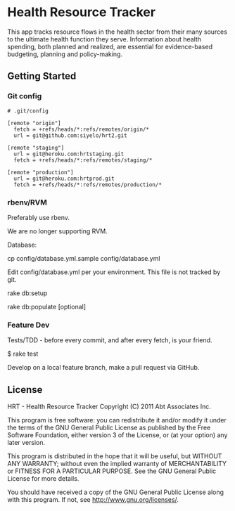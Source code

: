 # Health Resource Tracker

This app tracks resource flows in the health sector from their many sources to the ultimate health function they serve. Information about health spending, both planned and realized, are essential for evidence-based budgeting, planning and policy-making.

## Getting Started

### Git config

    # .git/config

    [remote "origin"]
      fetch = +refs/heads/*:refs/remotes/origin/*
      url = git@github.com:siyelo/hrt2.git

    [remote "staging"]
      url = git@heroku.com:hrtstaging.git
      fetch = +refs/heads/*:refs/remotes/staging/*

    [remote "production"]
      url = git@heroku.com:hrtprod.git
      fetch = +refs/heads/*:refs/remotes/production/*

### rbenv/RVM

Preferably use rbenv.

We are no longer supporting RVM.

Database:

  cp config/database.yml.sample config/database.yml

Edit config/database.yml per your environment.  This file is not tracked by git.

  rake db:setup

  rake db:populate [optional]


### Feature Dev

Tests/TDD - before every commit, and after every fetch, is your friend.

  $ rake test

Develop on a local feature branch, make a pull request via GitHub.


## License

HRT - Health Resource Tracker
Copyright (C) 2011 Abt Associates Inc.

This program is free software: you can redistribute it and/or modify
it under the terms of the GNU General Public License as published by
the Free Software Foundation, either version 3 of the License, or
(at your option) any later version.

This program is distributed in the hope that it will be useful,
but WITHOUT ANY WARRANTY; without even the implied warranty of
MERCHANTABILITY or FITNESS FOR A PARTICULAR PURPOSE.  See the
GNU General Public License for more details.

You should have received a copy of the GNU General Public License
along with this program.  If not, see <http://www.gnu.org/licenses/>.
